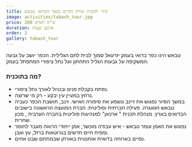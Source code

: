 ```yaml
---
title: סיור להכרת אורח החיים בכפר הבדואי טבאש
image: activities/tabash_tour.jpg
price: 260 ש"ח לאדם
duration: ארבע שעות
order: 2
gallery: tabash_tour
---
```

טבאש הינו כפר בדואי בעמק יזרעאל סמוך לבית לחם הגלילית. הכפר יושב על גבעה המשקיפה על גבעות הגליל התחתון ועל נחל ציפורי המתפתל בעמק.

### מה בתוכנית?

- נפתח בקבלת פנים ובטיול לאורך נחל ציפורי.
- נרחץ במעיין עין יבקע - רק מי שרוצה.
- במשך הסיור נפגוש את זיינב ונשמע את סיפורה האישי. זינב, תושבת הכפר כעביה טבאש חגאגרה. פעילה חברתית ופוליטית. חברת המועצה הראשונה בישובים הבדואים בארץ. מנהלת תכנית " ארכאן" למנהיגות פוליטית בחברה הערבית , מכון שחרית.
- נפגוש את האמן עומר טבאש - איש עבודה מוכשר, אמן ייחודי הרואה מעבר לחומר ומפיח חיים חדשים בגרוטאות ברזל, עץ ואבן.
- נסיים בארוחה בדואית אותנטית באורחן שבמתחם שבט אחים.
